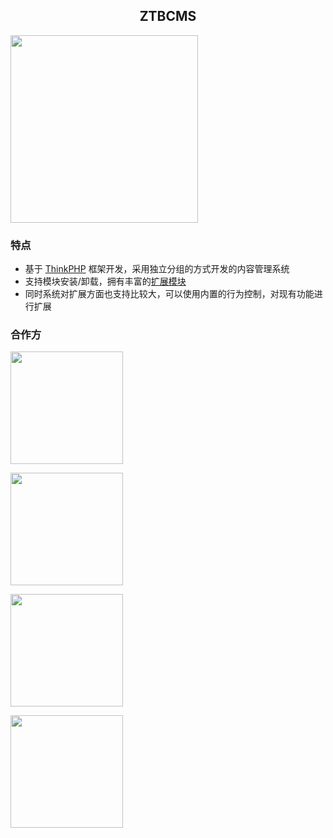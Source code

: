 <h2 align="center">ZTBCMS</h2>


<img src="https://coding-net-production-pp-ci.codehub.cn/151bd71d-0a5e-4245-8346-5119a64de388.png" style="height: 300px">

### 特点

* 基于 [ThinkPHP](http://www.thinkphp.cn) 框架开发，采用独立分组的方式开发的内容管理系统
* 支持模块安装/卸载，拥有丰富的[扩展模块](http://mod.ztbcms.com/)
* 同时系统对扩展方面也支持比较大，可以使用内置的行为控制，对现有功能进行扩展


### 合作方

<a href="https://www.zhutibang.cn"><img src="https://dn-coding-net-production-pp.qbox.me/da8e8b23-f828-4f13-9465-d5442890845c.png" style="width: 180px"></a>

<a href="https://portal.qiniu.com/signup?code=1h5fdum9dyez6"><img src="https://s1.ax1x.com/2020/07/24/UvdEct.png" style="width: 180px"></a>

<a href="https://www.aliyun.com/?source=5176.11533457&userCode=cb42l4yn&type=copy"><img src="https://s1.ax1x.com/2020/07/24/Uvw1aD.png" style="width: 180px"></a>

<a href="https://www.bt.cn/?invite_code=MV9xcml5enc="><img src="https://s1.ax1x.com/2020/07/31/aQxYoF.png" style="width: 180px"></a>

